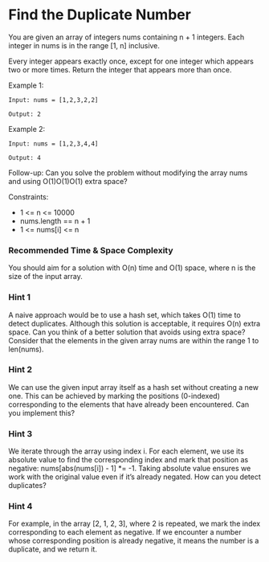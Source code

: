 # **Find the Duplicate Number**

You are given an array of integers nums containing n + 1 integers. Each integer in nums is in the range [1, n] inclusive.

Every integer appears exactly once, except for one integer which appears two or more times. Return the integer that appears more than once.

Example 1:

```
Input: nums = [1,2,3,2,2]

Output: 2

```

Example 2:

```
Input: nums = [1,2,3,4,4]

Output: 4

```

Follow-up: Can you solve the problem without modifying the array nums and using O(1)O(1)O(1) extra space?

Constraints:

- 1 <= n <= 10000
- nums.length == n + 1
- 1 <= nums[i] <= n



### Recommended Time & Space Complexity

You should aim for a solution with O(n) time and O(1) space, where n is the size of the input array.


### Hint 1

A naive approach would be to use a hash set, which takes O(1) time to detect duplicates. Although this solution is acceptable, it requires O(n) extra space. Can you think of a better solution that avoids using extra space? Consider that the elements in the given array nums are within the range 1 to len(nums).


### Hint 2

We can use the given input array itself as a hash set without creating a new one. This can be achieved by marking the positions (0-indexed) corresponding to the elements that have already been encountered. Can you implement this?


### Hint 3

We iterate through the array using index i. For each element, we use its absolute value to find the corresponding index and mark that position as negative: nums[abs(nums[i]) - 1] *= -1. Taking absolute value ensures we work with the original value even if it’s already negated. How can you detect duplicates?


### Hint 4

For example, in the array [2, 1, 2, 3], where 2 is repeated, we mark the index corresponding to each element as negative. If we encounter a number whose corresponding position is already negative, it means the number is a duplicate, and we return it.